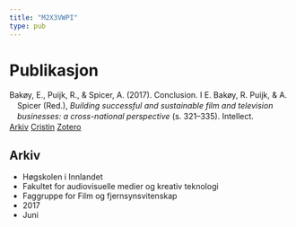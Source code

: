 ```yaml
---
title: "M2X3VWPI"
type: pub
---
```

<h1>Publikasjon</h1>
<article id="csl-bib-container-M2X3VWPI" class="csl-bib-container">
  <div class="csl-bib-body" style="line-height: 1.35; padding-left: 1em; text-indent:-1em;">
  <div class="csl-entry">Bak&#xF8;y, E., Puijk, R., &amp; Spicer, A. (2017). Conclusion. I E. Bak&#xF8;y, R. Puijk, &amp; A. Spicer (Red.), <i>Building successful and sustainable film and television businesses: a cross-national perspective</i> (s. 321&#x2013;335). Intellect.</div>
</div>
  <div class="csl-bib-buttons">
    <a href="#taxonomy-article-M2X3VWPI" class="csl-bib-button">Arkiv</a>
    <a href="https://app.cristin.no/results/show.jsf?id=1478893" alt="Cristin URL" class="csl-bib-button">Cristin</a>
    <a href="http://zotero.org/groups/5402882/items/M2X3VWPI" alt="Zotero URL" class="csl-bib-button">Zotero</a>
  </div>
  <div id="csl-bib-meta-container-M2X3VWPI"></div>
</article>
<div id="csl-bib-meta-M2X3VWPI" class="csl-bib-meta">
  <article id="taxonomy-article-M2X3VWPI" class="taxonomy-article">
    <h1>Arkiv</h1>
    <ul>
      <li>Høgskolen i Innlandet</li>
      <li>Fakultet for audiovisuelle medier og kreativ teknologi</li>
      <li>Faggruppe for Film og fjernsynsvitenskap</li>
      <li>2017</li>
      <li>Juni</li>
    </ul>
  </article>
</div>
